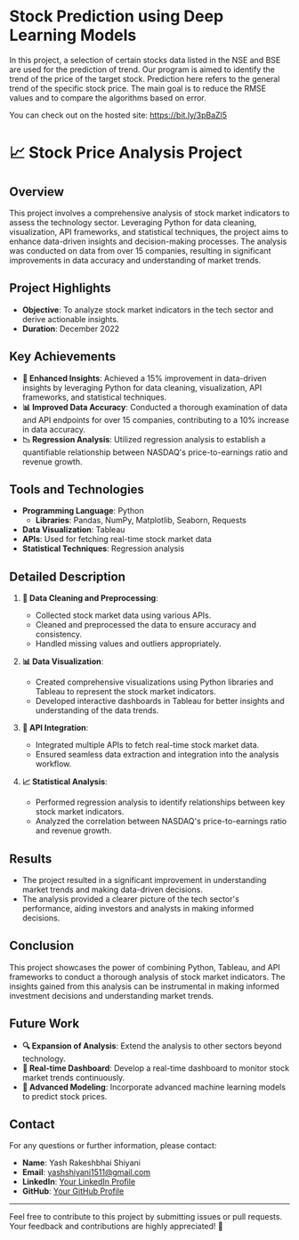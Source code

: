 # Stock Prediction using Deep Learning Models
In this project, a selection of certain stocks data listed in the NSE and BSE are used for the prediction of trend.
Our program is aimed to identify the trend of the price of the target stock.
Prediction here refers to the general trend of the specific stock price.
The main goal is to reduce the RMSE values and to compare the algorithms based on error.

You can check out on the hosted site: https://bit.ly/3pBaZl5
# 📈 Stock Price Analysis Project

## Overview

This project involves a comprehensive analysis of stock market indicators to assess the technology sector. Leveraging Python for data cleaning, visualization, API frameworks, and statistical techniques, the project aims to enhance data-driven insights and decision-making processes. The analysis was conducted on data from over 15 companies, resulting in significant improvements in data accuracy and understanding of market trends.

## Project Highlights

- **Objective**: To analyze stock market indicators in the tech sector and derive actionable insights.
- **Duration**: December 2022

## Key Achievements

- **🚀 Enhanced Insights**: Achieved a 15% improvement in data-driven insights by leveraging Python for data cleaning, visualization, API frameworks, and statistical techniques.
- **📊 Improved Data Accuracy**: Conducted a thorough examination of data and API endpoints for over 15 companies, contributing to a 10% increase in data accuracy.
- **📉 Regression Analysis**: Utilized regression analysis to establish a quantifiable relationship between NASDAQ's price-to-earnings ratio and revenue growth.

## Tools and Technologies

- **Programming Language**: Python
  - **Libraries**: Pandas, NumPy, Matplotlib, Seaborn, Requests
- **Data Visualization**: Tableau
- **APIs**: Used for fetching real-time stock market data
- **Statistical Techniques**: Regression analysis

## Detailed Description

1. **🧹 Data Cleaning and Preprocessing**:
   - Collected stock market data using various APIs.
   - Cleaned and preprocessed the data to ensure accuracy and consistency.
   - Handled missing values and outliers appropriately.

2. **📊 Data Visualization**:
   - Created comprehensive visualizations using Python libraries and Tableau to represent the stock market indicators.
   - Developed interactive dashboards in Tableau for better insights and understanding of the data trends.

3. **🔗 API Integration**:
   - Integrated multiple APIs to fetch real-time stock market data.
   - Ensured seamless data extraction and integration into the analysis workflow.

4. **📈 Statistical Analysis**:
   - Performed regression analysis to identify relationships between key stock market indicators.
   - Analyzed the correlation between NASDAQ's price-to-earnings ratio and revenue growth.

## Results

- The project resulted in a significant improvement in understanding market trends and making data-driven decisions.
- The analysis provided a clearer picture of the tech sector's performance, aiding investors and analysts in making informed decisions.

## Conclusion

This project showcases the power of combining Python, Tableau, and API frameworks to conduct a thorough analysis of stock market indicators. The insights gained from this analysis can be instrumental in making informed investment decisions and understanding market trends.

## Future Work

- **🔍 Expansion of Analysis**: Extend the analysis to other sectors beyond technology.
- **📅 Real-time Dashboard**: Develop a real-time dashboard to monitor stock market trends continuously.
- **🤖 Advanced Modeling**: Incorporate advanced machine learning models to predict stock prices.

## Contact

For any questions or further information, please contact:

- **Name**: Yash Rakeshbhai Shiyani
- **Email**: yashshiyani1511@gmail.com
- **LinkedIn**: [Your LinkedIn Profile](#)
- **GitHub**: [Your GitHub Profile](#)

---

Feel free to contribute to this project by submitting issues or pull requests. Your feedback and contributions are highly appreciated! 🎉
